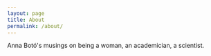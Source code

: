 ```yaml
---
layout: page
title: About
permalink: /about/
---
```


Anna Botó's musings on being a woman, an academician, a scientist.

